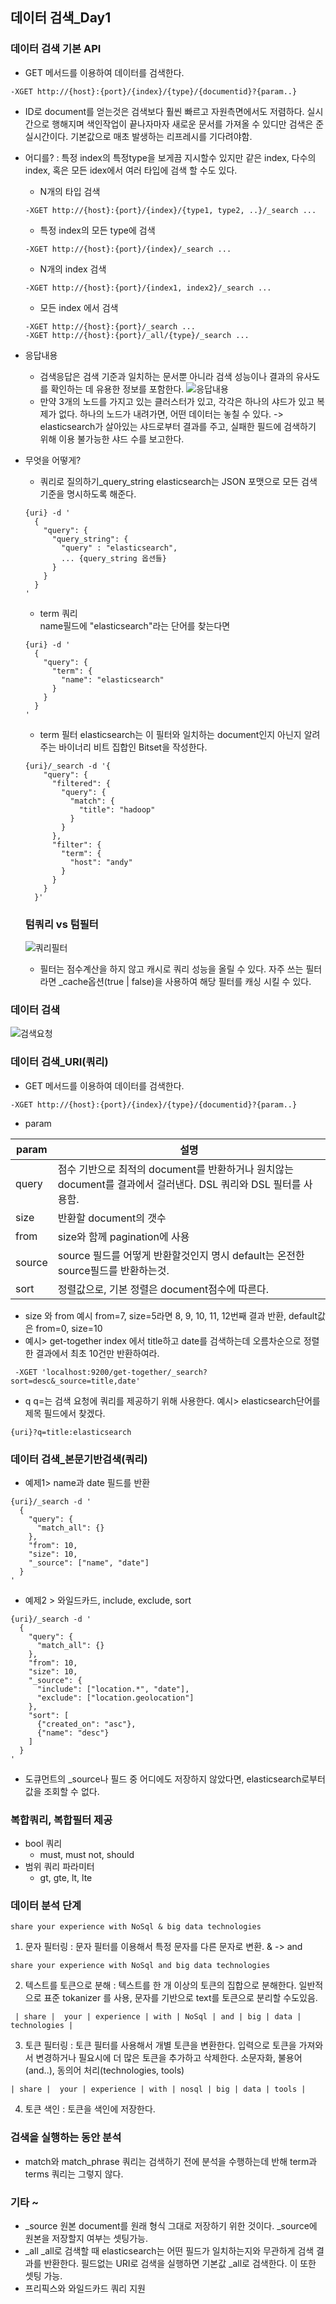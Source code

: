## 데이터 검색_Day1

### 데이터 검색 기본 API
 - GET 메서드를 이용하여 데이터를 검색한다.
 ~~~
 -XGET http://{host}:{port}/{index}/{type}/{documentid}?{param..}
 ~~~
 - ID로 document를 얻는것은 검색보다 훨씬 빠르고 자원측면에서도 저렴하다. 실시간으로 행해지며 색인작업이 끝나자마자 새로운 문서를 가져올 수 있디만 검색은 준 실시간이다. 기본값으로 매초 발생하는 리프레시를 기다려야함.
 - 어디를? : 특정 index의 특정type을 보게끔 지시할수 있지만 같은 index, 다수의 index, 혹은 모든 idex에서 여러 타입에 검색 할 수도 있다.
    - N개의 타입 검색
    ~~~
    -XGET http://{host}:{port}/{index}/{type1, type2, ..}/_search ...
    ~~~
    - 특정 index의 모든 type에 검색
    ~~~
    -XGET http://{host}:{port}/{index}/_search ...
    ~~~
    - N개의 index 검색
    ~~~
    -XGET http://{host}:{port}/{index1, index2}/_search ...
    ~~~
    - 모든 index 에서 검색
    ~~~
    -XGET http://{host}:{port}/_search ...
    -XGET http://{host}:{port}/_all/{type}/_search ...
    ~~~

 - 응답내용
    - 검색응답은 검색 기준과 일치하는 문서뿐 아니라 검색 성능이나 결과의 유사도를 확인하는 데 유용한 정보를 포함한다.
    ![응답내용](../../img/데이터검색/데이터검색_0.jpg)
    - 만약 3개의 노드를 가지고 있는 클러스터가 있고, 각각은 하나의 샤드가 있고 복제가 없다. 하나의 노드가 내려가면, 어떤 데이터는 놓칠 수 있다.
    -> elasticsearch가 살아있는 샤드로부터 결과를 주고, 실패한 필드에 검색하기 위해 이용 불가능한 샤드 수를 보고한다.

 - 무엇을 어떻게?
    - 쿼리로 질의하기_query_string
    elasticsearch는 JSON 포맷으로 모든 검색 기준을 명시하도록 해준다.
    ~~~
    {uri} -d '
      {
        "query": {
          "query_string": {
            "query" : "elasticsearch",
            ... {query_string 옵션들}
          }
        }
      }
    '
    ~~~
    - term 쿼리    
    name필드에 "elasticsearch"라는 단어를 찾는다면
    ~~~
    {uri} -d '
      {
        "query": {
          "term": {
            "name": "elasticsearch"
          }
        }
      }
    '
    ~~~
    - term 필터
    elasticsearch는 이 필터와 일치하는 document인지 아닌지 알려주는 바이너리 비트 집합인 Bitset을 작성한다.
    ~~~
    {uri}/_search -d '{
        "query": {
          "filtered": {
            "query": {
              "match": {
                "title": "hadoop"
              }
            }
          },
          "filter": {
            "term": {
              "host": "andy"
            }
          }
        }
      }'
    ~~~

    ### 텀쿼리 vs 텀필터
    ![쿼리필터](../../img/데이터검색/데이터검색_2.jpg)
    - 필터는 점수계산을 하지 않고 캐시로 쿼리 성능을 올릴 수 있다.
    자주 쓰는 필터라면 _cache옵션(true | false)을 사용하여 해당 필터를 캐싱 시킬 수 있다.

### 데이터 검색
![검색요청](../../img/데이터검색/데이터검색_1.jpg)

### 데이터 검색_URI(쿼리)
- GET 메서드를 이용하여 데이터를 검색한다.
~~~
-XGET http://{host}:{port}/{index}/{type}/{documentid}?{param..}
~~~
 - param

 |param|설명|
 |---|---|
 |query| 점수 기반으로 최적의 document를 반환하거나 원치않는 document를 결과에서 걸러낸다. DSL 쿼리와 DSL 필터를 사용함.|
 |size| 반환할 document의 갯수 |
 |from| size와 함께 pagination에 사용 |
 |source| source 필드를 어떻게 반환할것인지 명시 default는 온전한 source필드를 반환하는것. |
 |sort| 정렬값으로, 기본 정렬은 document점수에 따른다. |
 - size 와 from 예시
  from=7, size=5라면 8, 9, 10, 11, 12번째 결과 반환, default값은 from=0, size=10
 - 예시> get-together index 에서 title하고 date를 검색하는데 오름차순으로 정렬한 결과에서 최초 10건만 반환하여라.
~~~
 -XGET 'localhost:9200/get-together/_search?sort=desc&_source=title,date'
~~~
 - q
 q=는 검색 요청에 쿼리를 제공하기 위해 사용한다.
 예시> elasticsearch단어를 제목 필드에서 찾겠다.
 ~~~
 {uri}?q=title:elasticsearch
 ~~~

### 데이터 검색_본문기반검색(쿼리)
 - 예제1> name과 date 필드를 반환
~~~
{uri}/_search -d '
  {
    "query": {
      "match_all": {}
    },
    "from": 10,
    "size": 10,
    "_source": ["name", "date"]
  }
'
~~~
 - 예제2 > 와일드카드, include, exclude, sort
~~~
{uri}/_search -d '
  {
    "query": {
      "match_all": {}
    },
    "from": 10,
    "size": 10,
    "_source": {
      "include": ["location.*", "date"],
      "exclude": ["location.geolocation"]
    },
    "sort": [
      {"created_on": "asc"},
      {"name": "desc"}
    ]
  }
'
~~~
 - 도큐먼트의 _source나 필드 중 어디에도 저장하지 않았다면, elasticsearch로부터 값을 조회할 수 없다.

### 복합쿼리, 복합필터 제공
 - bool 쿼리
    - must, must not, should
 - 범위 쿼리 파라미터
    - gt, gte, lt, lte

### 데이터 분석 단계
 ~~~
 share your experience with NoSql & big data technologies
 ~~~
 1. 문자 필터링 : 문자 필터를 이용해서 특정 문자를 다른 문자로 변환.
 & -> and
 ~~~
 share your experience with NoSql and big data technologies
 ~~~

 2. 텍스트를 토큰으로 분해 : 텍스트를 한 개 이상의 토큰의 집합으로 분해한다.
 일반적으로 표준 tokanizer 를 사용, 문자를 기반으로 text를 토큰으로 분리할 수도있음.
 ~~~
  | share |  your | experience | with | NoSql | and | big | data | technologies |
 ~~~

 3. 토큰 필터링 : 토큰 필터를 사용해서 개별 토큰을 변환한다. 입력으로 토큰을 가져와서 변경하거나 필요시에 더 많은 토큰을 추가하고 삭제한다.
 소문자화, 불용어(and..), 동의어 처리(technologies, tools)
 ~~~
 | share |  your | experience | with | nosql | big | data | tools |
 ~~~

 4. 토큰 색인 : 토큰을 색인에 저장한다.

### 검색을 실행하는 동안 분석
 - match와 match_phrase 쿼리는 검색하기 전에 분석을 수행하는데 반해 term과 terms 쿼리는 그렇지 않다. 

### 기타 ~
 - _source
 원본 document를 원래 형식 그대로 저장하기 위한 것이다. _source에 원본을 저장할지 여부는 셋팅가능.
 - _all
 _all로 검색할 때 elasticsearch는 어떤 필드가 일치하는지와 무관하게 검색 결과를 반환한다. 필드없는 URI로 검색을 실행하면 기본값 _all로 검색한다. 이 또한 셋팅 가능.
 - 프리픽스와 와일드카드 쿼리 지원
